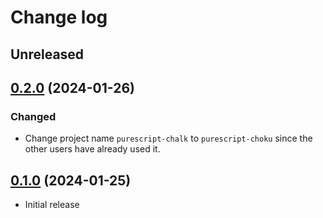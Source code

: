 # Change log

## Unreleased

## [0.2.0](https://github.com/m15a/purescript-choku/tree/v0.2.0) (2024-01-26)

### Changed

- Change project name `purescript-chalk` to `purescript-choku`
  since the other users have already used it.

## [0.1.0](https://github.com/m15a/purescript-choku/tree/v0.1.0) (2024-01-25)

- Initial release
